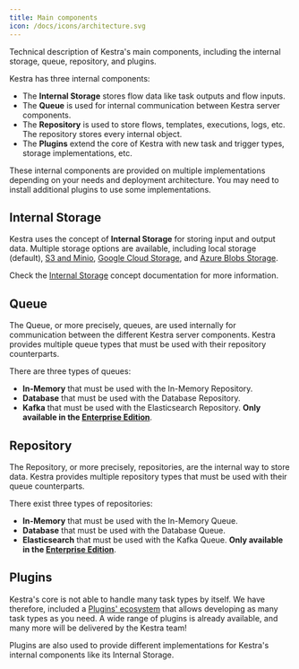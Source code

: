 ```yaml
---
title: Main components
icon: /docs/icons/architecture.svg
---
```


Technical description of Kestra's main components, including the internal storage, queue, repository, and plugins.

Kestra has three internal components:
- The **Internal Storage** stores flow data like task outputs and flow inputs.
- The **Queue** is used for internal communication between Kestra server components.
- The **Repository** is used to store flows, templates, executions, logs, etc. The repository stores every internal object.
- The **Plugins** extend the core of Kestra with new task and trigger types, storage implementations, etc.

These internal components are provided on multiple implementations depending on your needs and deployment architecture. You may need to install additional plugins to use some implementations.

## Internal Storage

Kestra uses the concept of **Internal Storage** for storing input and output data. Multiple storage options are available, including local storage (default), [S3 and Minio](https://github.com/kestra-io/storage-minio), [Google Cloud Storage](https://github.com/kestra-io/storage-gcs), and [Azure Blobs Storage](https://github.com/kestra-io/storage-azure).

Check the [Internal Storage](../04.architecture/internal-storage.md) concept documentation for more information.

## Queue

The Queue, or more precisely, queues, are used internally for communication between the different Kestra server components. Kestra provides multiple queue types that must be used with their repository counterparts.

There are three types of queues:
- **In-Memory** that must be used with the In-Memory Repository.
- **Database** that must be used with the Database Repository.
- **Kafka** that must be used with the Elasticsearch Repository. **Only available in the [Enterprise Edition](/enterprise)**.

## Repository

The Repository, or more precisely, repositories, are the internal way to store data. Kestra provides multiple repository types that must be used with their queue counterparts.

There exist three types of repositories:
- **In-Memory** that must be used with the In-Memory Queue.
- **Database** that must be used with the Database Queue.
- **Elasticsearch** that must be used with the Kafka Queue. **Only available in the [Enterprise Edition](/enterprise)**.

## Plugins

Kestra's core is not able to handle many task types by itself. We have therefore, included a [Plugins' ecosystem](/plugins) that allows developing as many task types as you need.
A wide range of plugins is already available, and many more will be delivered by the Kestra team!

Plugins are also used to provide different implementations for Kestra's internal components like its Internal Storage.
